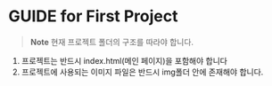 # GUIDE for First Project

> **Note** 현재 프로젝트 폴더의 구조를 따라야 합니다.

1. 프로젝트는 반드시 index.html(메인 페이지)을 포함해야 합니다
2. 프로젝트에 사용되는 이미지 파일은 반드시 img폴더 안에 존재해야 합니다.

